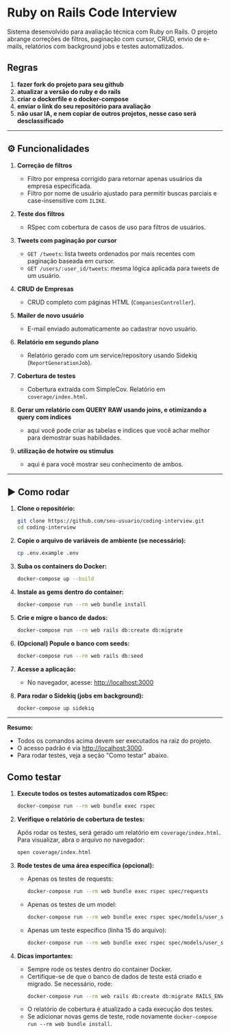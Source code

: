 # Ruby on Rails Code Interview

Sistema desenvolvido para avaliação técnica com Ruby on Rails. O projeto abrange correções de filtros, paginação com cursor, CRUD, envio de e-mails, relatórios com background jobs e testes automatizados.

## Regras
1. **fazer fork do projeto para seu github**
2. **atualizar a versão do ruby e do rails**
3. **criar o dockerfile e o docker-compose**
4. **enviar o link do seu repositório para avaliação**
5. **não usar IA, e nem copiar de outros projetos, nesse caso será desclassificado**

---

## ⚙️ Funcionalidades

1. **Correção de filtros**
   - Filtro por empresa corrigido para retornar apenas usuários da empresa especificada.
   - Filtro por nome de usuário ajustado para permitir buscas parciais e case-insensitive com `ILIKE`.

2. **Teste dos filtros**
   - RSpec com cobertura de casos de uso para filtros de usuários.

3. **Tweets com paginação por cursor**
   - `GET /tweets`: lista tweets ordenados por mais recentes com paginação baseada em cursor.
   - `GET /users/:user_id/tweets`: mesma lógica aplicada para tweets de um usuário.

4. **CRUD de Empresas**
   - CRUD completo com páginas HTML (`CompaniesController`).

5. **Mailer de novo usuário**
   - E-mail enviado automaticamente ao cadastrar novo usuário.

6. **Relatório em segundo plano**
   - Relatório gerado com um service/repository usando Sidekiq (`ReportGenerationJob`).

7. **Cobertura de testes**
   - Cobertura extraída com SimpleCov. Relatório em `coverage/index.html`.

8. **Gerar um relatório com QUERY RAW usando joins, e otimizando a query com indices**
   - aqui você pode criar as tabelas e indices que você achar melhor para demostrar suas habilidades.

9. **utilização de hotwire ou stimulus**
   - aqui é para você mostrar seu conhecimento de ambos.

---

## ▶️ Como rodar

1. **Clone o repositório:**

   ```sh
   git clone https://github.com/seu-usuario/coding-interview.git
   cd coding-interview
   ```

2. **Copie o arquivo de variáveis de ambiente (se necessário):**

   ```sh
   cp .env.example .env
   ```

3. **Suba os containers do Docker:**

   ```sh
   docker-compose up --build
   ```

4. **Instale as gems dentro do container:**

   ```sh
   docker-compose run --rm web bundle install
   ```

5. **Crie e migre o banco de dados:**

   ```sh
   docker-compose run --rm web rails db:create db:migrate
   ```

6. **(Opcional) Popule o banco com seeds:**

   ```sh
   docker-compose run --rm web rails db:seed
   ```

7. **Acesse a aplicação:**

   - No navegador, acesse: [http://localhost:3000](http://localhost:3000)

8. **Para rodar o Sidekiq (jobs em background):**

   ```sh
   docker-compose up sidekiq
   ```

---
**Resumo:**  
- Todos os comandos acima devem ser executados na raiz do projeto.
- O acesso padrão é via [http://localhost:3000](http://localhost:3000).
- Para rodar testes, veja a seção "Como testar" abaixo.


## Como testar

1. **Execute todos os testes automatizados com RSpec:**

   ```sh
   docker-compose run --rm web bundle exec rspec
   ```

2. **Verifique o relatório de cobertura de testes:**

   Após rodar os testes, será gerado um relatório em `coverage/index.html`.  
   Para visualizar, abra o arquivo no navegador:

   ```sh
   open coverage/index.html
   ```

3. **Rode testes de uma área específica (opcional):**

   - Apenas os testes de requests:
     ```sh
     docker-compose run --rm web bundle exec rspec spec/requests
     ```
   - Apenas os testes de um model:
     ```sh
     docker-compose run --rm web bundle exec rspec spec/models/user_spec.rb
     ```
   - Apenas um teste específico (linha 15 do arquivo):
     ```sh
     docker-compose run --rm web bundle exec rspec spec/models/user_spec.rb:15
     ```

4. **Dicas importantes:**
   - Sempre rode os testes dentro do container Docker.
   - Certifique-se de que o banco de dados de teste está criado e migrado. Se necessário, rode:
     ```sh
     docker-compose run --rm web rails db:create db:migrate RAILS_ENV=test
     ```
   - O relatório de cobertura é atualizado a cada execução dos testes.
   - Se adicionar novas gems de teste, rode novamente `docker-compose run --rm web bundle install`.
